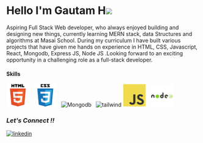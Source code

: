 <h1 >Hello  I'm Gautam H<img src="https://c.tenor.com/x_rMzbGDJLYAAAAM/emoji-hi.gif" width="35"></h1>

Aspiring Full Stack Web developer, who always enjoyed building and designing new things, currently learning MERN stack, data Structures and algorithms at Masai School. During my curriculum I have built various projects that have given me hands on experience in HTML, CSS, Javascript, React, Mongodb, Express JS, Node JS .Looking forward to an exciting opportunity in a challenging role as a full-stack developer.

 #### Skills <br />
<p>
<a><img src="https://raw.githubusercontent.com/devicons/devicon/master/icons/html5/html5-original-wordmark.svg" alt="html5" width="60" height="60"/></a> &nbsp; 
<a><img src="https://raw.githubusercontent.com/devicons/devicon/master/icons/css3/css3-original-wordmark.svg" alt="css3" width="60" height="60"/> </a> &nbsp;
<a><img src="https://i.ibb.co/ZVh01dm/rsz-mong2.png" alt="Mongodb" width="60" height="60"/> </a> &nbsp;
<a><img src="https://www.vectorlogo.zone/logos/tailwindcss/tailwindcss-icon.svg" alt="tailwind" width="60" height="60"/></a> 
<a><img src="https://raw.githubusercontent.com/devicons/devicon/master/icons/javascript/javascript-original.svg" alt="javascript" width="60" height="60"/></a> &nbsp; 
<a><img src="https://raw.githubusercontent.com/devicons/devicon/master/icons/nodejs/nodejs-original-wordmark.svg" alt="nodejs" width="60" height="60"/></a> &nbsp; 
</p>
 

<h3><i>Let's Connect !!</i></h3>

<a href="https://www.linkedin.com/in/hsgautam/" target="_blank"><img src="https://img.icons8.com/color/96/000000/linkedin.png" alt="linkedin" width="50" /></a>






